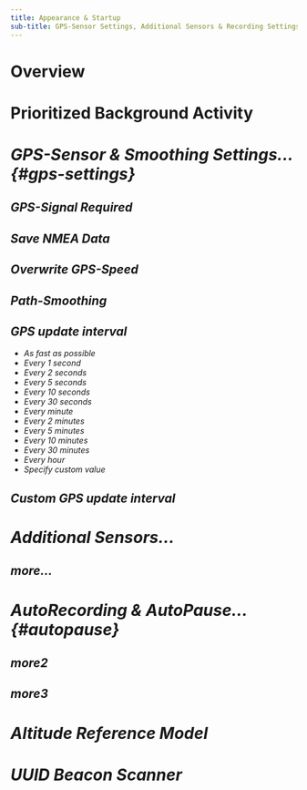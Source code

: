 ```yaml
---
title: Appearance & Startup
sub-title: GPS-Sensor Settings, Additional Sensors & Recording Settings
---
```

# Overview

# Prioritized Background Activity <i class="fa-solid fa-toggle-off">

# GPS-Sensor & Smoothing Settings... {#gps-settings}
## GPS-Signal Required <i class="fa-solid fa-toggle-off">
## Save NMEA Data <i class="fa-solid fa-toggle-off">
## Overwrite GPS-Speed <i class="fa-solid fa-toggle-off">
## Path-Smoothing

## GPS update interval
- As fast as possible
- Every 1 second
- Every 2 seconds
- Every 5 seconds
- Every 10 seconds
- Every 30 seconds
- Every minute
- Every 2 minutes
- Every 5 minutes
- Every 10 minutes
- Every 30 minutes
- Every hour
- Specify custom value

## Custom GPS update interval

# Additional Sensors...
## more...

# AutoRecording & AutoPause... {#autopause}
## more2
## more3

# Altitude Reference Model <i class="fa-solid fa-toggle-off">

# UUID Beacon Scanner <i class="fa-solid fa-toggle-off">
